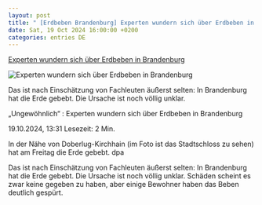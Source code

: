 ```yaml
---
layout: post
title: " [Erdbeben Brandenburg] Experten wundern sich über Erdbeben in Brandenburg"
date: Sat, 19 Oct 2024 16:00:00 +0200
categories: entries DE
---
```

[Experten wundern sich über Erdbeben in Brandenburg](https://www.faz.net/aktuell/gesellschaft/experten-wundern-sich-ueber-erdbeben-in-brandenburg-110057445.html)

![Experten wundern sich über Erdbeben in Brandenburg](https://media0.faz.net/ppmedia/aktuell/gesellschaft/3094838185/1.10057452/facebook_teaser/in-der-naehe-von-doberlug.jpg)

Das ist nach Einschätzung von Fachleuten äußerst selten: In Brandenburg hat die Erde gebebt. Die Ursache ist noch völlig unklar.

„Ungewöhnlich“ : Experten wundern sich über Erdbeben in Brandenburg

19.10.2024, 13:31 Lesezeit: 2 Min.

In der Nähe von Doberlug-Kirchhain (im Foto ist das Stadtschloss zu sehen) hat am Freitag die Erde gebebt. dpa

Das ist nach Einschätzung von Fachleuten äußerst selten: In Brandenburg hat die Erde gebebt. Die Ursache ist noch völlig unklar. Schäden scheint es zwar keine gegeben zu haben, aber einige Bewohner haben das Beben deutlich gespürt.

